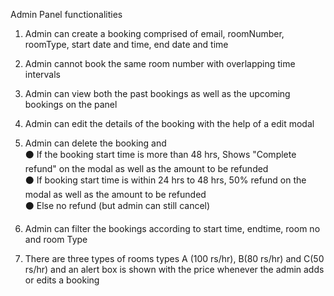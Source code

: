 Admin Panel functionalities

1. Admin can create a booking comprised of email, roomNumber, roomType, start date and time, end date and time

2. Admin cannot book the same room number with overlapping time intervals

3. Admin can view both the past bookings as well as the upcoming bookings on the panel

4. Admin can edit the details of the booking with the help of a edit modal

5. Admin can delete the booking and <br/>
⚫ If the booking start time is more than 48 hrs, Shows "Complete refund" on the modal as well as the amount to be refunded <br/>
⚫ If booking start time is within 24 hrs to 48 hrs, 50% refund on the modal as well as the amount to be refunded <br/>
⚫ Else no refund (but admin can still cancel) <br/>

6. Admin can filter the bookings according to start time, endtime, room no and room Type

7. There are three types of rooms types A (100 rs/hr), B(80 rs/hr) and C(50 rs/hr) and an alert box is shown with the price whenever the admin adds or edits a booking



